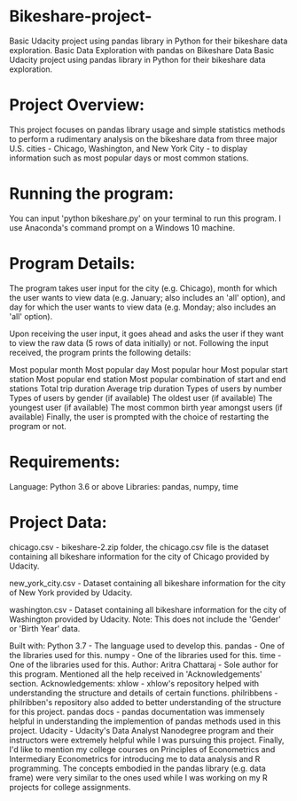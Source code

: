 # Bikeshare-project-
Basic Udacity project using pandas library in Python for their bikeshare data exploration.
Basic Data Exploration with pandas on Bikeshare Data
Basic Udacity project using pandas library in Python for their bikeshare data exploration.

# Project Overview:
This project focuses on pandas library usage and simple statistics methods to perform a rudimentary analysis on the bikeshare data from three major U.S. cities - Chicago, Washington, and New York City - to display information such as most popular days or most common stations.

# Running the program:
You can input 'python bikeshare.py' on your terminal to run this program. I use Anaconda's command prompt on a Windows 10 machine.

# Program Details:
The program takes user input for the city (e.g. Chicago), month for which the user wants to view data (e.g. January; also includes an 'all' option), and day for which the user wants to view data (e.g. Monday; also includes an 'all' option).

Upon receiving the user input, it goes ahead and asks the user if they want to view the raw data (5 rows of data initially) or not. Following the input received, the program prints the following details:

Most popular month
Most popular day
Most popular hour
Most popular start station
Most popular end station
Most popular combination of start and end stations
Total trip duration
Average trip duration
Types of users by number
Types of users by gender (if available)
The oldest user (if available)
The youngest user (if available)
The most common birth year amongst users (if available)
Finally, the user is prompted with the choice of restarting the program or not.

# Requirements:
Language: Python 3.6 or above
Libraries: pandas, numpy, time

# Project Data:
chicago.csv - bikeshare-2.zip folder, the chicago.csv file is the dataset containing all bikeshare information for the city of Chicago provided by Udacity.

new_york_city.csv - Dataset containing all bikeshare information for the city of New York provided by Udacity.

washington.csv - Dataset containing all bikeshare information for the city of Washington provided by Udacity. Note: This does not include the 'Gender' or 'Birth Year' data.

Built with:
Python 3.7 - The language used to develop this.
pandas - One of the libraries used for this.
numpy - One of the libraries used for this.
time - One of the libraries used for this.
Author:
Aritra Chattaraj - Sole author for this program. Mentioned all the help received in 'Acknowledgements' section.
Acknowledgements:
xhlow - xhlow's repository helped with understanding the structure and details of certain functions.
philribbens - philribben's repository also added to better understanding of the structure for this project.
pandas docs - pandas documentation was immensely helpful in understanding the implemention of pandas methods used in this project.
Udacity - Udacity's Data Analyst Nanodegree program and their instructors were extremely helpful while I was pursuing this project.
Finally, I'd like to mention my college courses on Principles of Econometrics and Intermediary Econometrics for introducing me to data analysis and R programming. The concepts embodied in the pandas library (e.g. data frame) were very similar to the ones used while I was working on my R projects for college assignments.
